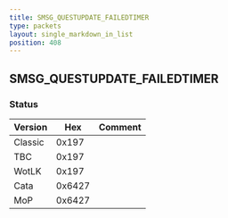 ```yaml
---
title: SMSG_QUESTUPDATE_FAILEDTIMER
type: packets
layout: single_markdown_in_list
position: 408
---
```


## SMSG_QUESTUPDATE_FAILEDTIMER

### Status

Version    | Hex        | Comment
---------- | ---------- | ---------- 
Classic    | 0x197      | 
TBC        | 0x197      | 
WotLK      | 0x197      | 
Cata       | 0x6427     | 
MoP        | 0x6427     | 